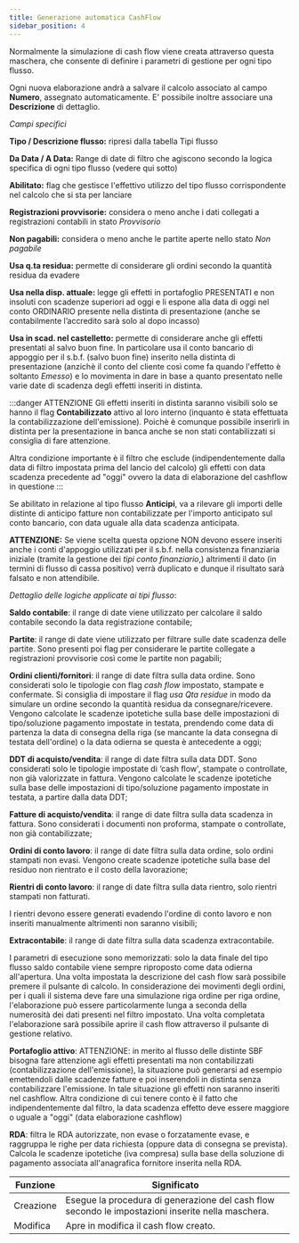 ```yaml
---
title: Generazione automatica CashFlow
sidebar_position: 4
---
```


Normalmente la simulazione di cash flow viene creata attraverso questa maschera, che consente di definire i parametri di gestione per ogni tipo flusso. 

Ogni nuova elaborazione andrà a salvare il calcolo associato al campo **Numero**, assegnato automaticamente. E' possibile inoltre associare una **Descrizione** di dettaglio.

*Campi specifici*

**Tipo / Descrizione flusso:** ripresi dalla tabella Tipi flusso

**Da Data / A Data:** Range di date di filtro che agiscono secondo la logica specifica di ogni tipo flusso (vedere qui sotto)

**Abilitato:** flag che gestisce l'effettivo utilizzo del tipo flusso corrispondente nel calcolo che si sta per lanciare

**Registrazioni provvisorie:** considera o meno anche i dati collegati a registrazioni contabili in stato *Provvisorio*

**Non pagabili:** considera o meno anche le partite aperte nello stato *Non pagabile*

**Usa q.ta residua:** permette di considerare gli ordini secondo la quantità residua da evadere

**Usa nella disp. attuale:** legge gli effetti in portafoglio PRESENTATI e non insoluti con scadenze superiori ad oggi e li espone alla data di oggi nel conto ORDINARIO presente nella distinta di presentazione (anche se contabilmente l’accredito sarà solo al dopo incasso)

**Usa in scad. nel castelletto:** permette di considerare anche gli effetti presentati al salvo buon fine. In particolare usa il conto bancario di appoggio per il s.b.f. (salvo buon fine) inserito nella distinta di presentazione (anzichè il conto del cliente così come fa quando l'effetto è soltanto *Emesso*) e lo movimenta in dare in base a quanto presentato nelle varie date di scadenza degli effetti inseriti in distinta.

:::danger ATTENZIONE
Gli effetti inseriti in distinta saranno visibili solo se hanno il flag **Contabilizzato** attivo al loro interno (inquanto è stata effettuata la contabilizzazione dell'emissione). Poichè è comunque possibile inserirli in distinta per la presentazione in banca anche se non stati contabilizzati si consiglia di fare attenzione.

Altra condizione importante è il filtro che esclude (indipendentemente dalla data di filtro impostata prima del lancio del calcolo) gli effetti con data scadenza precedente ad "oggi" ovvero la data di elaborazione del cashflow in questione
:::

Se abilitato in relazione al tipo flusso **Anticipi**, va a rilevare gli importi delle distinte di anticipo fatture non contabilizzate per l'importo anticipato sul conto bancario, con data uguale alla data scadenza anticipata.

**ATTENZIONE:**
Se viene scelta questa opzione NON devono essere inseriti anche i conti d'appoggio utilizzati per il s.b.f. nella consistenza finanziaria iniziale (tramite la gestione dei *tipi conto finanziario*,) altrimenti il dato (in termini di flusso di cassa positivo) verrà duplicato e dunque il risultato sarà falsato e non attendibile.


*Dettaglio delle logiche applicate ai tipi flusso*:

**Saldo contabile**: il range di date viene utilizzato per calcolare il saldo contabile secondo la data registrazione contabile;

**Partite**: il range di date viene utilizzato per filtrare sulle date scadenza delle partite. Sono presenti poi flag per considerare le partite collegate a registrazioni provvisorie così come le partite non pagabili;

**Ordini clienti/fornitori**: il range di date filtra sulla data ordine. Sono considerati solo le tipologie con flag *cash flow* impostato, stampate e confermate. Si consiglia di impostare il flag *usa Qta residue* in modo da simulare un ordine secondo la quantità residua da consegnare/ricevere. Vengono calcolate le scadenze ipotetiche sulla base delle impostazioni di tipo/soluzione pagamento impostate in testata, prendendo come data di partenza la data di consegna della riga (se mancante la data consegna di testata dell'ordine) o la data odierna se questa è antecedente a oggi;

**DDT di acquisto/vendita**: il range di date filtra sulla data DDT. Sono considerati solo le tipologie impostate di ‘cash flow', stampate o controllate, non già valorizzate in fattura. Vengono calcolate le scadenze ipotetiche sulla base delle impostazioni di tipo/soluzione pagamento impostate in testata, a partire dalla data DDT;

**Fatture di acquisto/vendita**: il range di date filtra sulla data scadenza in fattura. Sono considerati i documenti non proforma, stampate o controllate, non già contabilizzate;

**Ordini di conto lavoro**: il range di date filtra sulla data ordine, solo ordini stampati non evasi. Vengono create scadenze ipotetiche sulla base del residuo non rientrato e il costo della lavorazione;

**Rientri di conto lavoro**: il range di date filtra sulla data rientro, solo rientri stampati non fatturati.

I rientri devono essere generati evadendo l'ordine di conto lavoro e non inseriti manualmente altrimenti non saranno visibili;

**Extracontabile**: il range di date filtra sulla data scadenza extracontabile.

I parametri di esecuzione sono memorizzati: solo la data finale del tipo flusso saldo contabile viene sempre riproposto come data odierna all'apertura. Una volta impostata la descrizione del cash flow sarà possibile premere il pulsante di calcolo. In considerazione dei movimenti degli ordini, per i quali il sistema deve fare una simulazione riga ordine per riga ordine, l'elaborazione può essere particolarmente lunga a seconda della numerosità dei dati presenti nel filtro impostato. Una volta completata l'elaborazione sarà possibile aprire il cash flow attraverso il pulsante di gestione relativo.

**Portafoglio attivo**: ATTENZIONE: in merito al flusso delle distinte SBF bisogna fare attenzione agli effetti presentati ma non contabilizzati (contabilizzazione dell'emissione), la situazione può generarsi ad esempio emettendoli dalle scadenze fatture e poi inserendoli in distinta senza contabilizzare l'emissione. In tale situazione gli effetti non saranno inseriti nel cashflow. Altra condizione di cui tenere conto è il fatto che indipendentemente dal filtro, la data scadenza effetto deve essere maggiore o uguale a "oggi" (data elaborazione cashflow)

**RDA**: filtra le RDA autorizzate, non evase o forzatamente evase, e raggruppa le righe per data richiesta (oppure data di consegna se prevista). Calcola le scadenze ipotetiche (iva compresa) sulla base della soluzione di pagamento associata all'anagrafica fornitore inserita nella RDA.

| Funzione | Significato |
| --- | --- |
| Creazione | Esegue la procedura di generazione del cash flow secondo le impostazioni inserite nella maschera. |
| Modifica | Apre in modifica il cash flow creato. |